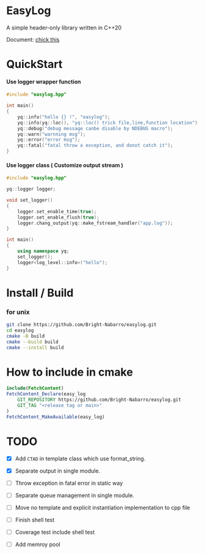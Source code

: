 # EasyLog
A simple header-only library written in C++20

Document: [chick this](https://bright-nabarro.github.io/easylog/index.html)

# QuickStart
#### Use logger wrapper function
```cpp
#include "easylog.hpp"

int main()
{
    yq::info("hello {} !", "easylog");
    yq::info(yq::loc(), "yq::loc() trick file,line,function location");
    yq::debug("debug message canbe disable by NDEBUG macro");
    yq::warn("warnning msg");
    yq::error("error msg");
    yq::fatal("fatal throw a exception, and donot catch it");
}
```

#### Use logger class ( Customize output stream )
```cpp
#include "easylog.hpp"

yq::logger logger;

void set_logger()
{
    logger.set_enable_time(true);
    logger.set_enable_flush(true);
    logger.chang_output(yq::make_fstream_handler("app.log"));
}

int main()
{
    using namespace yq;
    set_logger();   
    logger<log_level::info>("hello");
}
```

# Install / Build

### for unix
```bash
git clone https://github.com/Bright-Nabarro/easylog.git
cd easylog
cmake -B build
cmake --build build
cmake --install build
```

# How to include in cmake
```cmake
include(FetchContent)
FetchContent_Declare(easy_log
	GIT_REPOSITORY https://github.com/Bright-Nabarro/easylog.git
	GIT_TAG "<release tag or main>"
)
FetchContent_MakeAvailable(easy_log)
```

# TODO
- [x] Add `CTAD` in template class which use format_string.

- [x] Separate output in single module.

- [ ] Throw exception in fatal error in static way

- [ ] Separate queue management in single module.

- [ ] Move no template and explicit instantiation implementation to cpp file

- [ ] Finish shell test

- [ ] Coverage test include shell test

- [ ] Add memroy pool

